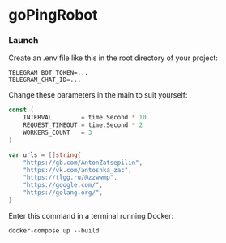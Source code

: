 # goPingRobot

### Launch

Create an .env file like this in the root directory of your project:

``` .env
TELEGRAM_BOT_TOKEN=...
TELEGRAM_CHAT_ID=...
```

Change these parameters in the main to suit yourself:

``` go
const (
	INTERVAL        = time.Second * 10
	REQUEST_TIMEOUT = time.Second * 2
	WORKERS_COUNT   = 3
)

var urls = []string{
	"https://gb.com/AntonZatsepilin",
	"https://vk.com/antoshka_zac",
	"https://tlgg.ru/@zzwwmp",
	"https://google.com/",
	"https://golang.org/",
}
```

Enter this command in a terminal running Docker:
```
docker-compose up --build
```